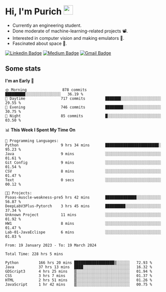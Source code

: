<h1 align="left">Hi, I'm Purich
<img src="https://media.giphy.com/media/hvRJCLFzcasrR4ia7z/giphy.gif" width="30px"/></h1>

* Currently an engineering student.
* Done moderate of machine-learning-related projects :film_projector:.
* Interested in computer vision and making emulators :space_invader:.
* Fascinated about space :milky_way:.

[![Linkedin Badge](https://img.shields.io/badge/-Purich-blue?style=flat-square&logo=Linkedin&logoColor=white&link=https://www.linkedin.com/in/purich-siritip-16b3b3255/)](https://www.linkedin.com/in/purich-siritip-16b3b3255) [![Medium Badge](https://img.shields.io/badge/-@purich-gray?style=flat-square&labelColor=000000&logo=Medium&link=https://medium.com/@phuritsiritip)](https://medium.com/@phuritsiritip)
[![Gmail Badge](https://img.shields.io/badge/-mark.phurit@gmail.com-c14438?style=flat-square&logo=Gmail&logoColor=white&link=mailto:mark.phurit@gmail.com)](mailto:mark.phurit@gmail.com)

## Some stats

  
  <!--START_SECTION:waka-->
**I'm an Early 🐤** 

```text
🌞 Morning                878 commits         █████████░░░░░░░░░░░░░░░░   36.19 % 
🌆 Daytime                717 commits         ███████░░░░░░░░░░░░░░░░░░   29.55 % 
🌃 Evening                746 commits         ████████░░░░░░░░░░░░░░░░░   30.75 % 
🌙 Night                  85 commits          █░░░░░░░░░░░░░░░░░░░░░░░░   03.50 % 
```


📊 **This Week I Spent My Time On** 

```text
💬 Programming Languages: 
Python                   9 hrs 34 mins       ████████████████████████░   95.23 % 
Java                     9 mins              ░░░░░░░░░░░░░░░░░░░░░░░░░   01.61 % 
Git Config               9 mins              ░░░░░░░░░░░░░░░░░░░░░░░░░   01.54 % 
CSV                      8 mins              ░░░░░░░░░░░░░░░░░░░░░░░░░   01.47 % 
Text                     0 secs              ░░░░░░░░░░░░░░░░░░░░░░░░░   00.12 % 

🐱‍💻 Projects: 
Psoas-muscle-weakness-pre5 hrs 42 mins       ██████████████░░░░░░░░░░░   56.87 % 
DeepLabV3Plus-Pytorch    3 hrs 45 mins       █████████░░░░░░░░░░░░░░░░   37.34 % 
Unknown Project          11 mins             ░░░░░░░░░░░░░░░░░░░░░░░░░   01.92 % 
HW1                      8 mins              ░░░░░░░░░░░░░░░░░░░░░░░░░   01.47 % 
Lab-01-JavaEclispe       6 mins              ░░░░░░░░░░░░░░░░░░░░░░░░░   01.03 % 
```


<!--END_SECTION:waka-->

  <!--START_SECTION:waka-simple-->

```text
From: 19 January 2023 - To: 19 March 2024

Total Time: 228 hrs 5 mins

Python         166 hrs 20 mins ██████████████████▒░░░░░░   72.93 %
Java           37 hrs 13 mins  ████░░░░░░░░░░░░░░░░░░░░░   16.32 %
GDScript3      4 hrs 25 mins   ▒░░░░░░░░░░░░░░░░░░░░░░░░   01.94 %
CSS            3 hrs 7 mins    ▒░░░░░░░░░░░░░░░░░░░░░░░░   01.37 %
HTML           2 hrs 51 mins   ▒░░░░░░░░░░░░░░░░░░░░░░░░   01.26 %
JavaScript     1 hr 42 mins    ▒░░░░░░░░░░░░░░░░░░░░░░░░   00.75 %
```

<!--END_SECTION:waka-simple-->

  <!--![Anurag's GitHub stats](https://github-readme-stats.vercel.app/api?username=vikimark&show_icons=true&theme=gruvbox_light)-->
  
<!--
**vikimark/vikimark** is a ✨ _special_ ✨ repository because its `README.md` (this file) appears on your GitHub profile.

Here are some ideas to get you started:

- 🔭 I’m currently working on ...
- 🌱 I’m currently learning ...
- 👯 I’m looking to collaborate on ...
- 🤔 I’m looking for help with ...
- 💬 Ask me about ...
- 📫 How to reach me: ...
- 😄 Pronouns: ...
- ⚡ Fun fact: ...
-->
